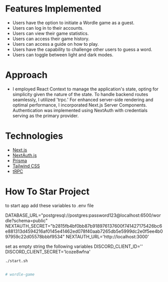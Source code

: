 

# Features Implemented

 * Users have the option to initiate a Wordle game as a guest.
 * Users can log in to their accounts.
 * Users can view their game statistics.
 * Users can access their game history.
 * Users can access a guide on how to play.
 * Users have the capability to challenge other users to guess a word.
 * Users can toggle between light and dark modes.

 # Approach

- I employed React Context to manage the application's state, opting for simplicity given the nature of the state. To handle backend routes seamlessly, I utilized 'trpc.' For enhanced server-side rendering and optimal performance, I incorporated Next.js Server Components. Authentication was implemented using NextAuth with credentials serving as the primary provider.

# Technologies 

- [Next.js](https://nextjs.org)
- [NextAuth.js](https://next-auth.js.org)
- [Prisma](https://prisma.io)
- [Tailwind CSS](https://tailwindcss.com)
- [tRPC](https://trpc.io)

# How To Star Project


to start app add these variables to .env file


DATABASE_URL="postgresql://postgres:password123@localhost:6500/wordle?schema=public"
NEXTAUTH_SECRET="b2815fb4bf0bb87b918976137600f741427175426bc6e881313d4594216af0145e41462ed078f40aab7265db5e5999dc2e0f5ee4b097959c22d05578bbbf9534"
NEXTAUTH_URL='http://localhost:3000'

set as empty string the following variables
DISCORD_CLIENT_ID=''
DISCORD_CLIENT_SECRET='lcoze8wfna'

```bash
./start.sh


# wordle-game

